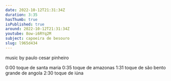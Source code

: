```yaml
---
date: 2022-10-12T21:31:34Z
duration: 3:35
hasThumb: true
isPublished: true
around: 2022-10-12T21:31:34Z
youtube: 8ow-i6RYq2M
subject: capoeira de besouro
slug: l965d434
---
```

music by paulo cesar pinheiro

0:00 toque de santa maria
0:35 toque de amazonas
1:31 toque de são bento grande de angola
2:30 toque de iúna
